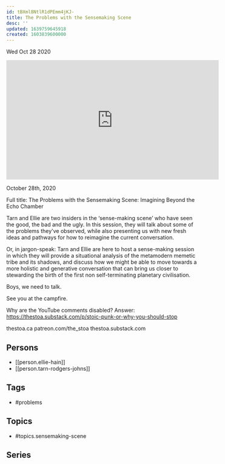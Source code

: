 ```yaml
---
id: tBXml8NtlR1dPEmm4jKJ-
title: The Problems with the Sensemaking Scene
desc: ''
updated: 1639759645918
created: 1603839600000
---
```





Wed Oct 28 2020

<iframe width="560" height="315" src="https://www.youtube.com/embed/f3RxaVpaxFk" title="The Problems with the Sensemaking Scene w/ Ellie Hain and Tarn Rodgers Johns" frameborder="0" allow="accelerometer; autoplay; clipboard-write; encrypted-media; gyroscope; picture-in-picture" allowfullscreen ></iframe>

October 28th, 2020

Full title: The Problems with the Sensemaking Scene: Imagining Beyond the Echo Chamber

Tarn and Ellie are two insiders in the ‘sense-making scene’ who have seen the good, the bad and the ugly. In this session, they will talk about some of the problems they've observed, while also presenting us with new fresh ideas and pathways for how to reimagine the current conversation.

Or, in jargon-speak: Tarn and Ellie are here to host a sense-making session in which they will provide a situational analysis of the metamodern memetic tribe and its shadows, and discuss how we might be able to move towards a more holistic and generative conversation that can bring us closer to stewarding the birth of the first non self-terminating planetary civilisation.

Boys, we need to talk.

See you at the campfire.

Why are the YouTube comments disabled? Answer: https://thestoa.substack.com/p/stoic-punk-or-why-you-should-stop

thestoa.ca
patreon.com/the_stoa
thestoa.substack.com

## Persons

- [[person.ellie-hain]]
- [[person.tarn-rodgers-johns]]

## Tags

- #problems

## Topics

- #topics.sensemaking-scene

## Series



